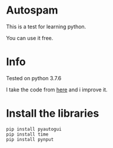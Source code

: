 # Autospam

This is a test for learning python.

You can use it free.

# Info
  Tested on python 3.7.6
  
  I take the code from [here](https://www.youtube.com/watch?v=jBxRGcDmfWA) and i improve it.
  
# Install the libraries
```
pip install pyautogui
pip install time
pip install pynput
```
